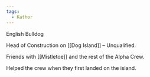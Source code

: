 ```yaml
---
tags:
  - Kathor
---
```

English Bulldog

Head of Construction on [[Dog Island]] – Unqualified.

Friends with [[Mistletoe]] and the rest of the Alpha Crew.

Helped the crew when they first landed on the island. 